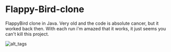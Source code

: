 # Flappy-Bird-clone
FlappyBird clone in Java.
Very old and the code is absolute cancer, but it worked back then. 
With each run i'm amazed that it works, it just seems you can't kill this project.

![alt_tags]([img]https://i.imgur.com/cw1wUgI.mp4[/img])
